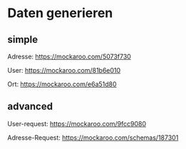 # Daten generieren

## simple

Adresse: https://mockaroo.com/5073f730

User: https://mockaroo.com/81b6e010

Ort: https://mockaroo.com/e6a51d80

## advanced

User-request: https://mockaroo.com/9fcc9080

Adresse-Request: https://mockaroo.com/schemas/187301
